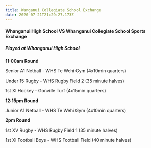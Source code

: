 ```yaml
---
title: Wanganui Collegiate School Exchange
date: 2020-07-21T21:29:27.173Z
---
```


#### Whanganui High School VS Whanganui Collegiate School Sports Exchange  
  
##### Played at Whanganui High School  


**11:00am Round** 

Senior A1 Netball - WHS Te Wehi Gym (4x10min quarters)

Under 15 Rugby - WHS Rugby Field 2 (35 minute halves)

1st XI Hockey - Gonville Turf (4x15min quarters)

       

**12:15pm Round** 

Junior A1 Netball - WHS Te Wehi Gym (4x10min quarters)


**2pm Round** 

1st XV Rugby - WHS Rugby Field 1 (35 minute halves)  

1st XI Football Boys - WHS Football Field (40 minute halves)
